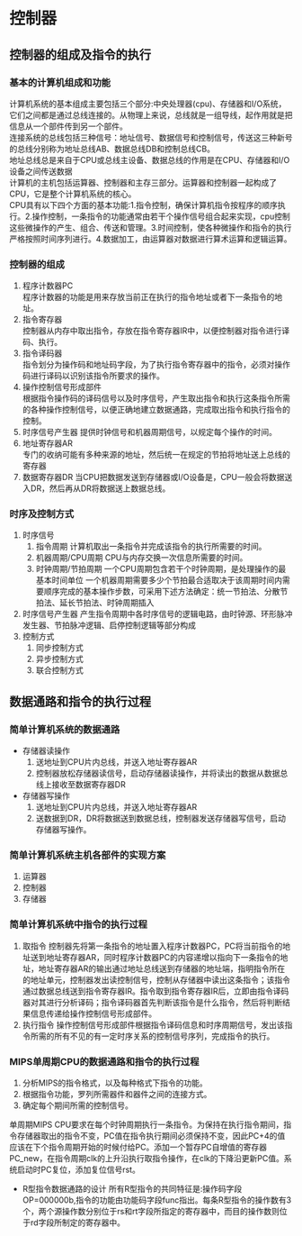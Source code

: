 # 控制器

## 控制器的组成及指令的执行

### 基本的计算机组成和功能
计算机系统的基本组成主要包括三个部分:中央处理器(cpu)、存储器和I/O系统，它们之间都是通过总线连接的。从物理上来说，总线就是一组导线，起作用就是把信息从一个部件传到另一个部件。  
连接系统的总线包括三种信号：地址信号、数据信号和控制信号，传送这三种新号的总线分别称为地址总线AB、数据总线DB和控制总线CB。  
地址总线总是来自于CPU或总线主设备、数据总线的作用是在CPU、存储器和I/O设备之间传送数据  
计算机的主机包括运算器、控制器和主存三部分。运算器和控制器一起构成了CPU，它是整个计算机系统的核心。  
CPU具有以下四个方面的基本功能:1.指令控制，确保计算机指令按程序的顺序执行。2.操作控制，一条指令的功能通常由若干个操作信号组合起来实现，cpu控制这些微操作的产生、组合、传送和管理。3.时间控制，使各种微操作和指令的执行严格按照时间序列进行。4.数据加工，由运算器对数据进行算术运算和逻辑运算。

### 控制器的组成
1. 程序计数器PC  
程序计数器的功能是用来存放当前正在执行的指令地址或者下一条指令的地址。
2. 指令寄存器  
控制器从内存中取出指令，存放在指令寄存器IR中，以便控制器对指令进行译码、执行。
3. 指令译码器  
指令划分为操作码和地址码字段，为了执行指令寄存器中的指令，必须对操作码进行译码以识别该指令所要求的操作。
4. 操作控制信号形成部件  
根据指令操作码的译码信号以及时序信号，产生取出指令和执行这条指令所需的各种操作控制信号，以便正确地建立数据通路，完成取出指令和执行指令的控制。
5. 时序信号产生器
提供时钟信号和机器周期信号，以规定每个操作的时间。
6. 地址寄存器AR  
专门的收纳可能有多种来源的地址，然后统一在规定的节拍将地址送上总线的寄存器
7. 数据寄存器DR
当CPU把数据发送到存储器或I/O设备是，CPU一般会将数据送入DR，然后再从DR将数据送上数据总线。 

### 时序及控制方式
1. 时序信号
    1. 指令周期
    计算机取出一条指令并完成该指令的执行所需要的时间。
    2. 机器周期/CPU周期
    CPU与内存交换一次信息所需要的时间。
    3. 时钟周期/节拍周期
    一个CPU周期包含若干个时钟周期，是处理操作的最基本时间单位
一个机器周期需要多少个节拍最合适取决于该周期时间内需要顺序完成的基本操作步数，可采用下述方法确定：统一节拍法、分散节拍法、延长节拍法、时钟周期插入
2. 时序信号产生器
产生指令周期中各时序信号的逻辑电路，由时钟源、环形脉冲发生器、节拍脉冲逻辑、启停控制逻辑等部分构成
3. 控制方式
    1. 同步控制方式
    2. 异步控制方式
    3. 联合控制方式

## 数据通路和指令的执行过程

### 简单计算机系统的数据通路
- 存储器读操作
    1. 送地址到CPU片内总线，并送入地址寄存器AR
    2. 控制器放松存储器读信号，启动存储器读操作，并将读出的数据从数据总线上接收至数据寄存器DR
- 存储器写操作
    1. 送地址到CPU片内总线，并送入地址寄存器AR
    2. 送数据到DR，DR将数据送到数据总线，控制器发送存储器写信号，启动存储器写操作。

### 简单计算机系统主机各部件的实现方案
1. 运算器
2. 控制器
3. 存储器

### 简单计算机系统中指令的执行过程
1. 取指令
控制器先将第一条指令的地址置入程序计数器PC，PC将当前指令的地址送到地址寄存器AR，同时程序计数器PC的内容递增以指向下一条指令的地址，地址寄存器AR的输出通过地址总线送到存储器的地址端，指明指令所在的地址单元，控制器发出读控制信号，控制从存储器中读出这条指令；该指令通过数据总线送到指令寄存器IR。指令取到指令寄存器IR后，立即由指令译码器对其进行分析译码；指令译码器首先判断该指令是什么指令，然后将判断结果信息传递给操作控制信号形成部件。
2. 执行指令
操作控制信号形成部件根据指令译码信息和时序周期信号，发出该指令所需的所有不见的有一定时序关系的控制信号序列，完成指令的执行。

### MIPS单周期CPU的数据通路和指令的执行过程
1. 分析MIPS的指令格式，以及每种格式下指令的功能。
2. 根据指令功能，罗列所需器件和器件之间的连接方式。
3. 确定每个期间所需的控制信号。

单周期MIPS CPU要求在每个时钟周期执行一条指令。为保持在执行指令期间，指令存储器取出的指令不变，PC值在指令执行期间必须保持不变，因此PC+4的值应该在下个指令周期开始的时候付给PC。添加一个暂存PC自增值的寄存器PC_new，在指令周期clk的上升沿执行取指令操作，在clk的下降沿更新PC值。系统启动时PC复位，添加复位信号rst。

- R型指令数据通路的设计
所有R型指令的共同特征是:操作码字段OP=000000b,指令的功能由功能码字段func指出。每条R型指令的操作数有3个，两个源操作数分别位于rs和rt字段所指定的寄存器中，而目的操作数则位于rd字段所制定的寄存器中。